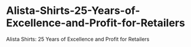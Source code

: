 # Alista-Shirts-25-Years-of-Excellence-and-Profit-for-Retailers
Alista Shirts: 25 Years of Excellence and Profit for Retailers
